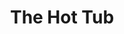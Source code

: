 ---
title: 'The Hot Tub'
taxonomy:
    category:
        - episode
episode: 5 
pc: 705         
written: Gregg Kavet & Andy Robin |
directed: Andy Ackerman
aired: October 19, 1995
imdb: 
wiki: 
---